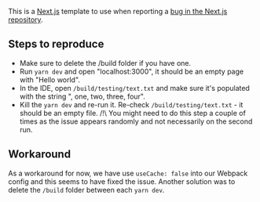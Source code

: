 This is a [Next.js](https://nextjs.org/) template to use when reporting a [bug in the Next.js repository](https://github.com/vercel/next.js/issues).

## Steps to reproduce 
- Make sure to delete the /build folder if you have one. 
- Run ```yarn dev``` and open "localhost:3000", it should be an empty page with "Hello world".
- In the IDE, open `/build/testing/text.txt` and make sure it's populated with the string ", one, two, three, four".
- Kill the ```yarn dev``` and re-run it. Re-check `/build/testing/text.txt` - it should be an empty file. /!\ You might need to do this step a couple of times as the issue appears randomly and not necessarily on the second run. 

## Workaround
As a workaround for now, we have use `useCache: false` into our Webpack config and this seems to have fixed the issue. Another solution was to delete the `/build` folder between each ```yarn dev```.
